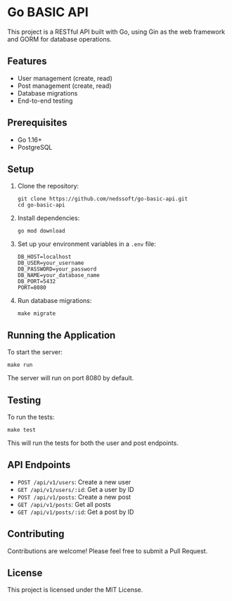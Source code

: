 # Go BASIC API

This project is a RESTful API built with Go, using Gin as the web framework and GORM for database operations.


## Features

- User management (create, read)
- Post management (create, read)
- Database migrations
- End-to-end testing

## Prerequisites

- Go 1.16+
- PostgreSQL

## Setup

1. Clone the repository:
   ```
   git clone https://github.com/nedssoft/go-basic-api.git
   cd go-basic-api
   ```

2. Install dependencies:
   ```
   go mod download
   ```

3. Set up your environment variables in a `.env` file:
   ```
   DB_HOST=localhost
   DB_USER=your_username
   DB_PASSWORD=your_password
   DB_NAME=your_database_name
   DB_PORT=5432
   PORT=8080
   ```

4. Run database migrations:
   ```
   make migrate
   ```

## Running the Application

To start the server:
```
make run
```

The server will run on port 8080 by default.

## Testing

To run the tests:
```
make test
```

This will run the tests for both the user and post endpoints.


## API Endpoints

- `POST /api/v1/users`: Create a new user
- `GET /api/v1/users/:id`: Get a user by ID
- `POST /api/v1/posts`: Create a new post
- `GET /api/v1/posts`: Get all posts
- `GET /api/v1/posts/:id`: Get a post by ID

## Contributing

Contributions are welcome! Please feel free to submit a Pull Request.

## License

This project is licensed under the MIT License.
